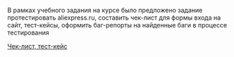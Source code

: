 В рамках учебного задания на курсе было предложено задание протестировать aliexpress.ru, составить чек-лист для формы входа на сайт, тест-кейсы, оформить баг-репорты на найденные баги в процессе тестирования

[Чек-лист, тест-кейс](https://docs.google.com/spreadsheets/d/1lc0yNsqJRmuZ10LCCN7Y7kwie0OSmzw3/edit?usp=sharing&ouid=100164265271111454146&rtpof=true&sd=true)
